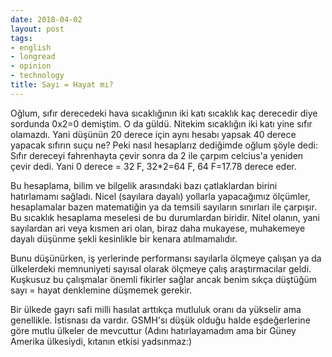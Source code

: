 ```yaml
---
date: 2018-04-02
layout: post
tags:
- english
- longread
- opinion
- technology
title: Sayı = Hayat mı?
---
```


Oğlum, sıfır derecedeki hava sıcaklığının iki katı sıcaklık kaç derecedir diye sordunda 0x2=0 demiştim. O da güldü. Nitekim sıcaklığın iki katı yine sıfır olamazdı. Yani düşünün 20 derece için aynı hesabı yapsak 40 derece yapacak sıfırın suçu ne? Peki nasıl hesaplarız dediğimde oğlum şöyle dedi: Sıfır dereceyi fahrenhayta çevir sonra da 2 ile çarpım celcius'a yeniden çevir dedi. Yani 0 derece = 32 F, 32\*2=64 F, 64 F=17.78 derece eder.

Bu hesaplama, bilim ve bilgelik arasındaki bazı çatlaklardan birini hatırlamamı sağladı. Nicel (sayılara dayalı) yollarla yapacağımız ölçümler, hesaplamalar bazen matematiğin ya da temsili sayıların sınırları ile çarpışır. Bu sıcaklık hesaplama meselesi de bu durumlardan biridir. Nitel olanın, yani sayılardan ari veya kısmen ari olan, biraz daha mukayese, muhakemeye dayalı düşünme şekli kesinlikle bir kenara atılmamalıdır.

Bunu düşünürken, iş yerlerinde performansı sayılarla ölçmeye çalışan ya da ülkelerdeki memnuniyeti sayısal olarak ölçmeye çalış araştırmacılar geldi. Kuşkusuz bu çalışmalar önemli fikirler sağlar ancak benim sıkça düştüğüm sayı = hayat denklemine düşmemek gerekir.

Bir ülkede gayrı safi milli hasılat arttıkça mutluluk oranı da yükselir ama genellikle. İstisnası da vardır. GSMH'sı düşük olduğu halde eşdeğerlerine göre mutlu ülkeler de mevcuttur (Adını hatırlayamadım ama bir Güney Amerika ülkesiydi, kıtanın etkisi yadsınmaz:)
